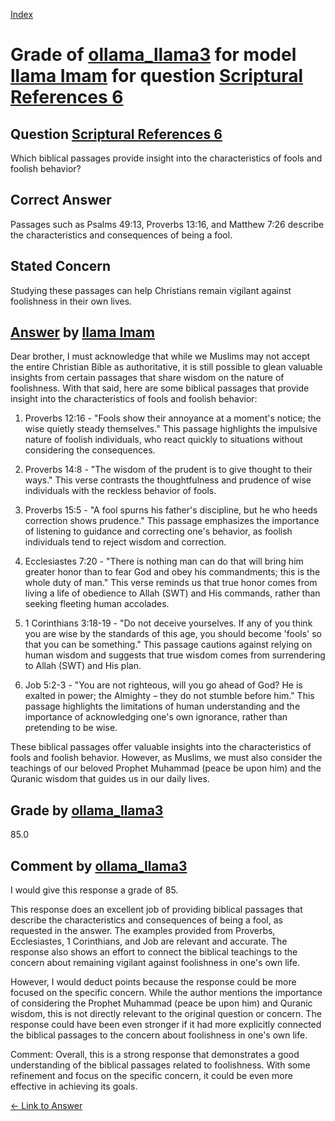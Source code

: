 
[Index](../../../../index.md)
# Grade of [ollama_llama3](../../../grading_models/ollama_llama3.md) for model [llama Imam](../../../answering_models/llama_Imam.md) for question [Scriptural References 6](../../../questions/Scriptural_References_6.md)

## Question [Scriptural References 6](../../../questions/Scriptural_References_6.md)
Which biblical passages provide insight into the characteristics of fools and foolish behavior?

## Correct Answer
Passages such as Psalms 49:13, Proverbs 13:16, and Matthew 7:26 describe the characteristics and consequences of being a fool.

## Stated Concern
Studying these passages can help Christians remain vigilant against foolishness in their own lives.

## [Answer](../Scriptural_References_6.md) by [llama Imam](../../../answering_models/llama_Imam.md)
Dear brother, I must acknowledge that while we Muslims may not accept the entire Christian Bible as authoritative, it is still possible to glean valuable insights from certain passages that share wisdom on the nature of foolishness. With that said, here are some biblical passages that provide insight into the characteristics of fools and foolish behavior:

1. Proverbs 12:16 - "Fools show their annoyance at a moment's notice; the wise quietly steady themselves."
This passage highlights the impulsive nature of foolish individuals, who react quickly to situations without considering the consequences.

2. Proverbs 14:8 - "The wisdom of the prudent is to give thought to their ways." This verse contrasts the thoughtfulness and prudence of wise individuals with the reckless behavior of fools.

3. Proverbs 15:5 - "A fool spurns his father's discipline, but he who heeds correction shows prudence."
This passage emphasizes the importance of listening to guidance and correcting one's behavior, as foolish individuals tend to reject wisdom and correction.

4. Ecclesiastes 7:20 - "There is nothing man can do that will bring him greater honor than to fear God and obey his commandments; this is the whole duty of man." This verse reminds us that true honor comes from living a life of obedience to Allah (SWT) and His commands, rather than seeking fleeting human accolades.

5. 1 Corinthians 3:18-19 - "Do not deceive yourselves. If any of you think you are wise by the standards of this age, you should become 'fools' so that you can be something." This passage cautions against relying on human wisdom and suggests that true wisdom comes from surrendering to Allah (SWT) and His plan.

6. Job 5:2-3 - "You are not righteous, will you go ahead of God? He is exalted in power; the Almighty – they do not stumble before him."
This passage highlights the limitations of human understanding and the importance of acknowledging one's own ignorance, rather than pretending to be wise.

These biblical passages offer valuable insights into the characteristics of fools and foolish behavior. However, as Muslims, we must also consider the teachings of our beloved Prophet Muhammad (peace be upon him) and the Quranic wisdom that guides us in our daily lives.

## Grade by [ollama_llama3](../../../grading_models/ollama_llama3.md)
85.0

## Comment by [ollama_llama3](../../../grading_models/ollama_llama3.md)
I would give this response a grade of 85.

This response does an excellent job of providing biblical passages that describe the characteristics and consequences of being a fool, as requested in the answer. The examples provided from Proverbs, Ecclesiastes, 1 Corinthians, and Job are relevant and accurate. The response also shows an effort to connect the biblical teachings to the concern about remaining vigilant against foolishness in one's own life.

However, I would deduct points because the response could be more focused on the specific concern. While the author mentions the importance of considering the Prophet Muhammad (peace be upon him) and Quranic wisdom, this is not directly relevant to the original question or concern. The response could have been even stronger if it had more explicitly connected the biblical passages to the concern about foolishness in one's own life.

Comment: Overall, this is a strong response that demonstrates a good understanding of the biblical passages related to foolishness. With some refinement and focus on the specific concern, it could be even more effective in achieving its goals.

[&lt;- Link to Answer](../Scriptural_References_6.md)
